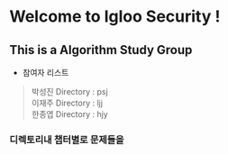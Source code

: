 # Welcome to Igloo Security !
## This is a Algorithm Study Group
* 참여자 리스트
> 박성진 Directory : psj  
> 이재주 Directory : ljj  
> 한종엽 Directory : hjy  

### 디렉토리내 챕터별로 문제들을 
